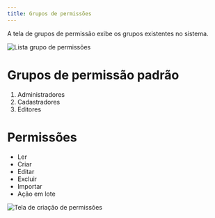 ```yaml
---
title: Grupos de permissões
---
```


A tela de grupos de permissão exibe os grupos existentes no sistema.

![Lista grupo de permissões](media/guide/3-utilizando-o-manuel/1-navegacao-interna/3-telas-de-cadastro/1-telas/7-grupos-de-permissoes/listar_grupos_de_permissoes.png)

# Grupos de permissão padrão

1. Administradores
2. Cadastradores
3. Editores

# Permissões

- Ler
- Criar
- Editar
- Excluir
- Importar
- Ação em lote


![Tela de criação de permissões](media/guide/3-utilizando-o-manuel/1-navegacao-interna/3-telas-de-cadastro/1-telas/7-grupos-de-permissoes/criar_grupo_de_permissao.png)